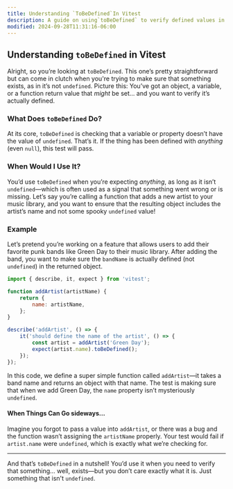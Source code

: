 ```yaml
---
title: Understanding `ToBeDefined`In Vitest
description: A guide on using`toBeDefined` to verify defined values in Vitest.
modified: 2024-09-28T11:31:16-06:00
---
```


## Understanding `toBeDefined` in Vitest

Alright, so you’re looking at `toBeDefined`. This one’s pretty straightforward but can come in clutch when you're trying to make sure that something exists, as in it’s not `undefined`. Picture this: You’ve got an object, a variable, or a function return value that _might_ be set… and you want to verify it’s actually defined.

### What Does `toBeDefined` Do?

At its core, `toBeDefined` is checking that a variable or property doesn’t have the value of `undefined`. That’s it. If the thing has been defined with _anything_ (even `null`), this test will pass.

### When Would I Use It?

You’d use `toBeDefined` when you’re expecting _anything_, as long as it isn’t `undefined`—which is often used as a signal that something went wrong or is missing. Let’s say you’re calling a function that adds a new artist to your music library, and you want to ensure that the resulting object includes the artist’s name and not some spooky `undefined` value!

### Example

Let’s pretend you’re working on a feature that allows users to add their favorite punk bands like Green Day to their music library. After adding the band, you want to make sure the `bandName` is actually defined (not `undefined`) in the returned object.

```javascript
import { describe, it, expect } from 'vitest';

function addArtist(artistName) {
	return {
		name: artistName,
	};
}

describe('addArtist', () => {
	it('should define the name of the artist', () => {
		const artist = addArtist('Green Day');
		expect(artist.name).toBeDefined();
	});
});
```

In this code, we define a super simple function called `addArtist`—it takes a band name and returns an object with that name. The test is making sure that when we add Green Day, the `name` property isn’t mysteriously `undefined`.

#### When Things Can Go sideways…

Imagine you forgot to pass a value into `addArtist`, or there was a bug and the function wasn’t assigning the `artistName` properly. Your test would fail if `artist.name` were `undefined`, which is exactly what we’re checking for.

---

And that’s `toBeDefined` in a nutshell! You’d use it when you need to verify that something… well, exists—but you don’t care exactly what it is. Just something that isn't `undefined`.

```ts

```
